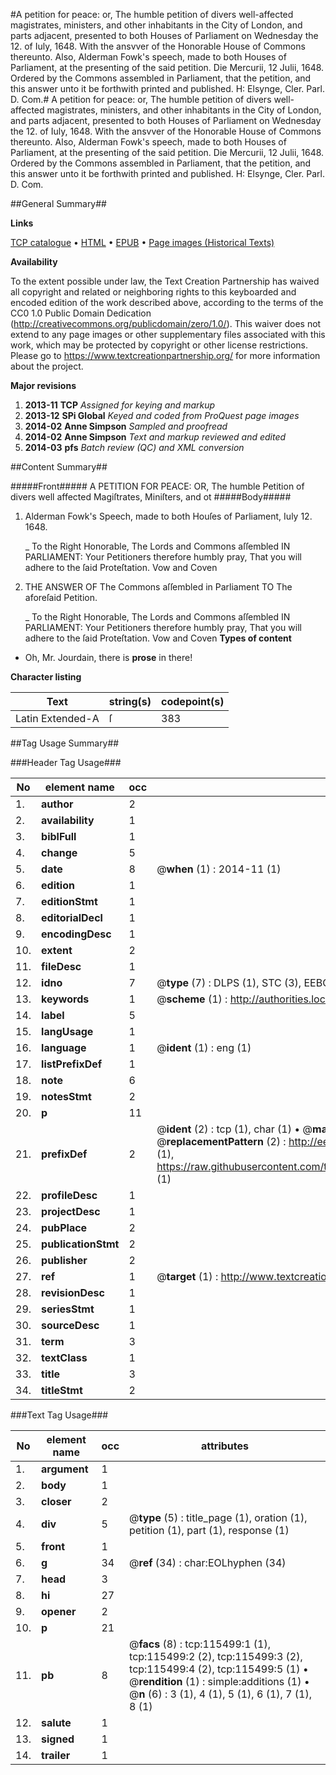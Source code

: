 #A petition for peace: or, The humble petition of divers well-affected magistrates, ministers, and other inhabitants in the City of London, and parts adjacent, presented to both Houses of Parliament on Wednesday the 12. of Iuly, 1648. With the ansvver of the Honorable House of Commons thereunto. Also, Alderman Fowk's speech, made to both Houses of Parliament, at the presenting of the said petition. Die Mercurii, 12 Julii, 1648. Ordered by the Commons assembled in Parliament, that the petition, and this answer unto it be forthwith printed and published. H: Elsynge, Cler. Parl. D. Com.#
A petition for peace: or, The humble petition of divers well-affected magistrates, ministers, and other inhabitants in the City of London, and parts adjacent, presented to both Houses of Parliament on Wednesday the 12. of Iuly, 1648. With the ansvver of the Honorable House of Commons thereunto. Also, Alderman Fowk's speech, made to both Houses of Parliament, at the presenting of the said petition. Die Mercurii, 12 Julii, 1648. Ordered by the Commons assembled in Parliament, that the petition, and this answer unto it be forthwith printed and published. H: Elsynge, Cler. Parl. D. Com.

##General Summary##

**Links**

[TCP catalogue](http://www.ota.ox.ac.uk/tcp/)  • 
[HTML](http://tei.it.ox.ac.uk/tcp/Texts-HTML/free/A90/A90562.html)  • 
[EPUB](http://tei.it.ox.ac.uk/tcp/Texts-EPUB/free/A90/A90562.epub) • 
[Page images (Historical Texts)](https://historicaltexts.jisc.ac.uk/eebo-99863307e)

**Availability**

To the extent possible under law, the Text Creation Partnership has waived all copyright and related or neighboring rights to this keyboarded and encoded edition of the work described above, according to the terms of the CC0 1.0 Public Domain Dedication (http://creativecommons.org/publicdomain/zero/1.0/). This waiver does not extend to any page images or other supplementary files associated with this work, which may be protected by copyright or other license restrictions. Please go to https://www.textcreationpartnership.org/ for more information about the project.

**Major revisions**

1. __2013-11__ __TCP__ *Assigned for keying and markup*
1. __2013-12__ __SPi Global__ *Keyed and coded from ProQuest page images*
1. __2014-02__ __Anne Simpson__ *Sampled and proofread*
1. __2014-02__ __Anne Simpson__ *Text and markup reviewed and edited*
1. __2014-03__ __pfs__ *Batch review (QC) and XML conversion*

##Content Summary##

#####Front#####
A PETITION FOR PEACE: OR, The humble Petition of divers well affected Magiſtrates, Miniſters, and ot
#####Body#####

1. Alderman Fowk's Speech, made to both Houſes of Parliament, Iuly 12. 1648.

    _ To the Right Honorable, The Lords and Commons aſſembled IN PARLIAMENT:
Your Petitioners therefore humbly pray, That you will adhere to the ſaid Proteſtation. Vow and Coven
1. THE ANSWER OF The Commons aſſembled in Parliament TO The aforeſaid Petition.

    _ To the Right Honorable, The Lords and Commons aſſembled IN PARLIAMENT:
Your Petitioners therefore humbly pray, That you will adhere to the ſaid Proteſtation. Vow and Coven
**Types of content**

  * Oh, Mr. Jourdain, there is **prose** in there!

**Character listing**


|Text|string(s)|codepoint(s)|
|---|---|---|
|Latin Extended-A|ſ|383|

##Tag Usage Summary##

###Header Tag Usage###

|No|element name|occ|attributes|
|---|---|---|---|
|1.|__author__|2||
|2.|__availability__|1||
|3.|__biblFull__|1||
|4.|__change__|5||
|5.|__date__|8| @__when__ (1) : 2014-11 (1)|
|6.|__edition__|1||
|7.|__editionStmt__|1||
|8.|__editorialDecl__|1||
|9.|__encodingDesc__|1||
|10.|__extent__|2||
|11.|__fileDesc__|1||
|12.|__idno__|7| @__type__ (7) : DLPS (1), STC (3), EEBO-CITATION (1), PROQUEST (1), VID (1)|
|13.|__keywords__|1| @__scheme__ (1) : http://authorities.loc.gov/ (1)|
|14.|__label__|5||
|15.|__langUsage__|1||
|16.|__language__|1| @__ident__ (1) : eng (1)|
|17.|__listPrefixDef__|1||
|18.|__note__|6||
|19.|__notesStmt__|2||
|20.|__p__|11||
|21.|__prefixDef__|2| @__ident__ (2) : tcp (1), char (1)  •  @__matchPattern__ (2) : ([0-9\-]+):([0-9IVX]+) (1), (.+) (1)  •  @__replacementPattern__ (2) : http://eebo.chadwyck.com/downloadtiff?vid=$1&page=$2 (1), https://raw.githubusercontent.com/textcreationpartnership/Texts/master/tcpchars.xml#$1 (1)|
|22.|__profileDesc__|1||
|23.|__projectDesc__|1||
|24.|__pubPlace__|2||
|25.|__publicationStmt__|2||
|26.|__publisher__|2||
|27.|__ref__|1| @__target__ (1) : http://www.textcreationpartnership.org/docs/. (1)|
|28.|__revisionDesc__|1||
|29.|__seriesStmt__|1||
|30.|__sourceDesc__|1||
|31.|__term__|3||
|32.|__textClass__|1||
|33.|__title__|3||
|34.|__titleStmt__|2||


###Text Tag Usage###

|No|element name|occ|attributes|
|---|---|---|---|
|1.|__argument__|1||
|2.|__body__|1||
|3.|__closer__|2||
|4.|__div__|5| @__type__ (5) : title_page (1), oration (1), petition (1), part (1), response (1)|
|5.|__front__|1||
|6.|__g__|34| @__ref__ (34) : char:EOLhyphen (34)|
|7.|__head__|3||
|8.|__hi__|27||
|9.|__opener__|2||
|10.|__p__|21||
|11.|__pb__|8| @__facs__ (8) : tcp:115499:1 (1), tcp:115499:2 (2), tcp:115499:3 (2), tcp:115499:4 (2), tcp:115499:5 (1)  •  @__rendition__ (1) : simple:additions (1)  •  @__n__ (6) : 3 (1), 4 (1), 5 (1), 6 (1), 7 (1), 8 (1)|
|12.|__salute__|1||
|13.|__signed__|1||
|14.|__trailer__|1||
